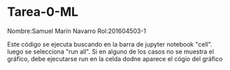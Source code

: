 # Tarea-0-ML

Nombre:Samuel Marín Navarro
Rol:201604503-1

Este código se ejecuta buscando en la barra de jupyter notebook  "cell". luego se selecciona "run all".
Si en alguno de los casos no se muestra el gráfico, debe ejecutarse run en la celda dodne aparece el cógio del gráfico
